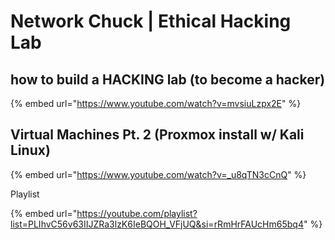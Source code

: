 # Network Chuck | Ethical Hacking Lab

## how to build a HACKING lab (to become a hacker)

{% embed url="https://www.youtube.com/watch?v=mvsiuLzpx2E" %}

## Virtual Machines Pt. 2 (Proxmox install w/ Kali Linux)

{% embed url="https://www.youtube.com/watch?v=_u8qTN3cCnQ" %}

Playlist

{% embed url="https://youtube.com/playlist?list=PLIhvC56v63IIJZRa3lzK6IeBQOH_VFjUQ&si=rRmHrFAUcHm65bq4" %}
